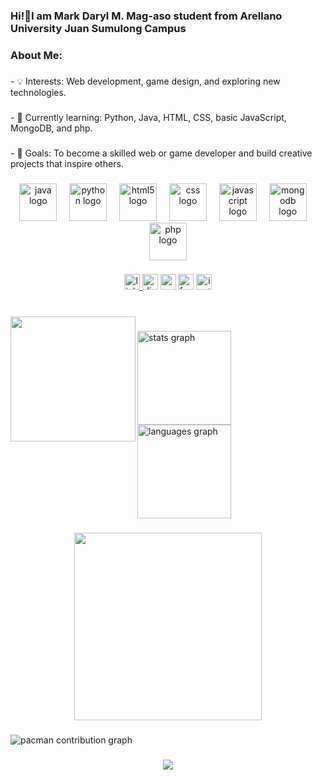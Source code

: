 <h3 align="left">Hi!👋I am Mark Daryl M. Mag-aso student from Arellano University Juan Sumulong Campus</h3>

###

<h3 align="left">About Me:</h3>

###

<p align="left">- 💡 Interests: Web development, game design, and exploring new technologies.</p>

###

<p align="left">- 🌱 Currently learning: Python, Java, HTML, CSS, basic JavaScript, MongoDB, and php.</p>

###

<p align="left">- 🚀 Goals: To become a skilled web or game developer and build creative projects that inspire others.</p>

###

<div align="center">
  <img src="https://cdn.jsdelivr.net/gh/devicons/devicon/icons/java/java-original.svg" height="60" alt="java logo"  />
  <img width="12" />
  <img src="https://skillicons.dev/icons?i=py" height="60" alt="python logo"  />
  <img width="12" />
  <img src="https://cdn.jsdelivr.net/gh/devicons/devicon/icons/html5/html5-original.svg" height="60" alt="html5 logo"  />
  <img width="12" />
  <img src="https://cdn.jsdelivr.net/gh/devicons/devicon/icons/css3/css3-original.svg" height="60" alt="css logo"  />
  <img width="12" />
  <img src="https://cdn.jsdelivr.net/gh/devicons/devicon/icons/javascript/javascript-original.svg" height="60" alt="javascript logo"  />
  <img width="12" />
  <img src="https://cdn.jsdelivr.net/gh/devicons/devicon/icons/mongodb/mongodb-original.svg" height="60" alt="mongodb logo"  />
  <img width="12" />
  <img src="https://cdn.jsdelivr.net/gh/devicons/devicon/icons/php/php-original.svg" height="60" alt="php logo"  />
</div>

###

<div align="center">
  <a href="https://www.linkedin.com/in/mark-daryl-mag-aso-66598b375/" target="_blank">
    <img src="https://img.shields.io/static/v1?message=LinkedIn&logo=linkedin&label=&color=0077B5&logoColor=white&labelColor=&style=for-the-badge" height="25" alt="linkedin logo"  />
  </a>
  <img src="https://img.shields.io/static/v1?message=Discord&logo=discord&label=&color=7289DA&logoColor=white&labelColor=&style=for-the-badge" height="25" alt="discord logo"  />
  <img src="https://img.shields.io/static/v1?message=Gmail&logo=gmail&label=&color=D14836&logoColor=white&labelColor=&style=for-the-badge" height="25" alt="gmail logo"  />
  <img src="https://img.shields.io/static/v1?message=Facebook&logo=facebook&label=&color=1877F2&logoColor=white&labelColor=&style=for-the-badge" height="25" alt="facebook logo"  />
  <img src="https://img.shields.io/static/v1?message=Instagram&logo=instagram&label=&color=E4405F&logoColor=white&labelColor=&style=for-the-badge" height="25" alt="instagram logo"  />
</div>

###

<br clear="both">

<img align="left" height="200" src="https://github.com/eziothepsycho/eziothepyscho/blob/main/images/shoryuken.gif?raw=true"  />

###

<div align="left">
  <img src="https://github-readme-stats.vercel.app/api?username=eziothepsycho&hide_title=false&hide_rank=false&show_icons=true&include_all_commits=true&count_private=true&disable_animations=false&theme=dracula&locale=en&hide_border=false&order=1" height="150" alt="stats graph"  />
  <img src="https://github-readme-stats.vercel.app/api/top-langs?username=eziothepsycho&locale=en&hide_title=false&layout=compact&card_width=320&langs_count=5&theme=dracula&hide_border=false&order=2" height="150" alt="languages graph"  />
</div>

###

<div align="center">
  <img height="300" src="https://github.com/eziothepsycho/eziothepyscho/blob/main/images/gameover2.gif?raw=true"  />
</div>

###

<picture>
  <source media="(prefers-color-scheme: dark)" srcset="https://raw.githubusercontent.com/eziothepsycho/eziothepsycho/output/dist/pacman-contribution-graph-dark.svg">
  <source media="(prefers-color-scheme: light)" srcset="https://raw.githubusercontent.com/eziothepsycho/eziothepsycho/output/dist/pacman-contribution-graph.svg">
  <img alt="pacman contribution graph" src="https://raw.githubusercontent.com/eziothepsycho/eziothepsycho/output/dist/pacman-contribution-graph.svg">
</picture>

###

<div align="center">
  <img src="https://visitor-badge.laobi.icu/badge?page_id=eziothepsycho.eziothepsycho&"  />
</div>

###
